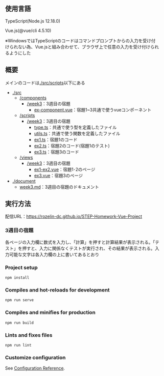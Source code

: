 ## 使用言語

TypeScript(Node.js 12.18.0)

Vue.js(@vue/cli 4.5.10)

※WindowsではTypeScriptのコードはコマンドプロンプトからの入力を受け付けられない為、Vue.jsと組み合わせて、ブラウザ上で任意の入力を受け付けられるようにした

## 概要

メインのコードは[./src/scripts](./src/scripts)以下にある

- [./src](./src)
  - [/components](./src/components)
    - [/week3](./src/component/week3)：3週目の宿題
      - [ex-component.vue](./src/components/week3/ex-component.vue)：宿題1~3共通で使うvueコンポーネント
  - [/scripts](./src/scripts)
    - [/week3](./src/scripts/week3)：3週目の宿題
      - [type.ts](./src/scripts/week3/type.ts)：共通で使う型を定義したファイル
      - [utils.ts](./src/scripts/week3/utils.ts)：共通で使う関数を定義したファイル
      - [ex1.ts](./src/scripts/week3/ex1.ts)：宿題1のコード
      - [ex2.ts](./src/scripts/week3/ex2.ts)：宿題2のコード(宿題1のテスト)
      - [ex3.ts](./src/scripts/week3/ex3.ts)：宿題3のコード
  - [/views](./src/views)
    - [/week3](./src/views/week3)：3週目の宿題
      - [ex1-ex2.vue](./src/views/week3/ex1-ex2.vue)：宿題1･2のページ
      - [ex3.vue](./src/views/week3/ex3.vue)：宿題3のページ
- [./document](./document)
  - [week3.md](./document/week3.md)：3週目の宿題のドキュメント

## 実行方法

配信URL：https://rozelin-dc.github.io/STEP-Homework-Vue-Project

### 3週目の宿題

各ページの入力欄に数式を入力し、「計算」を押すと計算結果が表示される。「テスト」を押すと、入力に関係なくテストが実行され、その結果が表示される。入力可能な文字は各入力欄の上に書いてあるとおり

### Project setup
```
npm install
```

### Compiles and hot-reloads for development
```
npm run serve
```

### Compiles and minifies for production
```
npm run build
```

### Lints and fixes files
```
npm run lint
```

### Customize configuration
See [Configuration Reference](https://cli.vuejs.org/config/).
